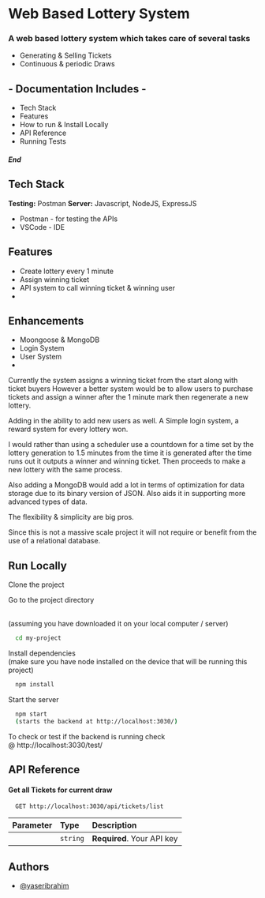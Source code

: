 # Web Based Lottery System


### A web based lottery system which takes care of several tasks
- Generating & Selling Tickets
- Continuous & periodic Draws


## - Documentation Includes -
- Tech Stack
- Features
- How to run & Install Locally
- API Reference
- Running Tests
##### End


## Tech Stack

**Testing:** Postman
**Server:** Javascript, NodeJS, ExpressJS

- Postman - for testing the APIs
- VSCode - IDE 



## Features

- Create lottery every 1 minute
- Assign winning ticket
- API system to call winning ticket & winning user
- 


## Enhancements

- Moongoose & MongoDB
- Login System
- User System
- 


Currently the system assigns a winning ticket from the start along with ticket buyers
However a better system would be to allow users to purchase tickets and assign a winner after the 1 minute mark then regenerate a new lottery.

Adding in the ability to add new users as well. A Simple login system, a reward system for every lottery won. 

I would rather than using a scheduler use a countdown for a time set by the lottery generation to 1.5 minutes from the time it is generated after the time runs out it outputs a winner and winning ticket.
Then proceeds to make a new lottery with the same process. 

Also adding a MongoDB would add a lot in terms of optimization for data storage due to its binary version of JSON. Also aids it in supporting more advanced types of data.

The flexibility & simplicity are big pros.

Since this is not a massive scale project it will not require or benefit from the use of a relational database.





## Run Locally


Clone the project


Go to the project directory

\
(assuming you have downloaded it on your local computer / server)
```bash
  cd my-project
```


Install dependencies
\
(make sure you have node installed on the device that will be running this project)

```bash
  npm install
```


Start the server

```bash
  npm start
  (starts the backend at http://localhost:3030/)
```

To check or test
if the backend is running check 
\
@ http://localhost:3030/test/



## API Reference

#### Get all Tickets for current draw

```http
  GET http://localhost:3030/api/tickets/list
```

| Parameter | Type     | Description                |
| :-------- | :------- | :------------------------- |
|  | `string` | **Required**. Your API key |




## Authors

- [@yaseribrahim](https://www.github.com/yessur3808)